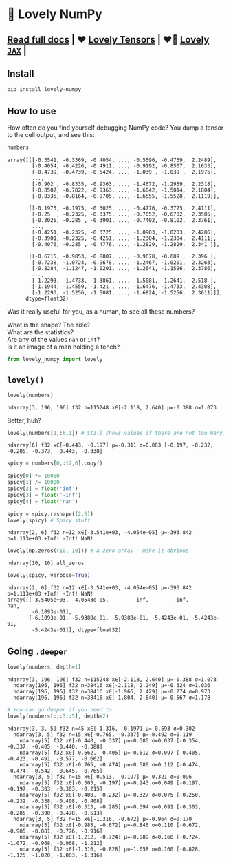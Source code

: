 💟 Lovely NumPy
================

<!-- WARNING: THIS FILE WAS AUTOGENERATED! DO NOT EDIT! -->

## [Read full docs](https://xl0.github.io/lovely-numpy) \| ❤️ [Lovely Tensors](https://github.com/xl0/lovely-tensors) \| ❤️‍🔥 [Lovely `JAX`](https://github.com/xl0/lovely-jax) \|

## Install

``` sh
pip install lovely-numpy
```

## How to use

How often do you find yourself debugging NumPy code? You dump a tensor
to the cell output, and see this:

``` python
numbers
```

    array([[[-0.3541, -0.3369, -0.4054, ..., -0.5596, -0.4739,  2.2489],
            [-0.4054, -0.4226, -0.4911, ..., -0.9192, -0.8507,  2.1633],
            [-0.4739, -0.4739, -0.5424, ..., -1.039 , -1.039 ,  2.1975],
            ...,
            [-0.902 , -0.8335, -0.9363, ..., -1.4672, -1.2959,  2.2318],
            [-0.8507, -0.7822, -0.9363, ..., -1.6042, -1.5014,  2.1804],
            [-0.8335, -0.8164, -0.9705, ..., -1.6555, -1.5528,  2.1119]],

           [[-0.1975, -0.1975, -0.3025, ..., -0.4776, -0.3725,  2.4111],
            [-0.25  , -0.2325, -0.3375, ..., -0.7052, -0.6702,  2.3585],
            [-0.3025, -0.285 , -0.3901, ..., -0.7402, -0.8102,  2.3761],
            ...,
            [-0.4251, -0.2325, -0.3725, ..., -1.0903, -1.0203,  2.4286],
            [-0.3901, -0.2325, -0.4251, ..., -1.2304, -1.2304,  2.4111],
            [-0.4076, -0.285 , -0.4776, ..., -1.2829, -1.2829,  2.341 ]],

           [[-0.6715, -0.9853, -0.8807, ..., -0.9678, -0.689 ,  2.396 ],
            [-0.7238, -1.0724, -0.9678, ..., -1.2467, -1.0201,  2.3263],
            [-0.8284, -1.1247, -1.0201, ..., -1.2641, -1.1596,  2.3786],
            ...,
            [-1.2293, -1.4733, -1.3861, ..., -1.5081, -1.2641,  2.518 ],
            [-1.1944, -1.4559, -1.421 , ..., -1.6476, -1.4733,  2.4308],
            [-1.2293, -1.5256, -1.5081, ..., -1.6824, -1.5256,  2.3611]]],
          dtype=float32)

Was it really useful for you, as a human, to see all these numbers?

What is the shape? The size?  
What are the statistics?  
Are any of the values `nan` or `inf`?  
Is it an image of a man holding a tench?

``` python
from lovely_numpy import lovely
```

## `lovely()`

``` python
lovely(numbers)
```

    ndarray[3, 196, 196] f32 n=115248 x∈[-2.118, 2.640] μ=-0.388 σ=1.073

Better, huh?

``` python
lovely(numbers[1,:6,1]) # Still shows values if there are not too many.
```

    ndarray[6] f32 x∈[-0.443, -0.197] μ=-0.311 σ=0.083 [-0.197, -0.232, -0.285, -0.373, -0.443, -0.338]

``` python
spicy = numbers[0,:12,0].copy()

spicy[0] *= 10000
spicy[1] /= 10000
spicy[2] = float('inf')
spicy[3] = float('-inf')
spicy[4] = float('nan')

spicy = spicy.reshape((2,6))
lovely(spicy) # Spicy stuff
```

    ndarray[2, 6] f32 n=12 x∈[-3.541e+03, -4.054e-05] μ=-393.842 σ=1.113e+03 +Inf! -Inf! NaN!

``` python
lovely(np.zeros((10, 10))) # A zero array - make it obvious
```

    ndarray[10, 10] all_zeros

``` python
lovely(spicy, verbose=True)
```

    ndarray[2, 6] f32 n=12 x∈[-3.541e+03, -4.054e-05] μ=-393.842 σ=1.113e+03 +Inf! -Inf! NaN!
    array([[-3.5405e+03, -4.0543e-05,         inf,        -inf,         nan,
            -6.1093e-01],
           [-6.1093e-01, -5.9380e-01, -5.9380e-01, -5.4243e-01, -5.4243e-01,
            -5.4243e-01]], dtype=float32)

## Going `.deeper`

``` python
lovely(numbers, depth=1)
```

    ndarray[3, 196, 196] f32 n=115248 x∈[-2.118, 2.640] μ=-0.388 σ=1.073
      ndarray[196, 196] f32 n=38416 x∈[-2.118, 2.249] μ=-0.324 σ=1.036
      ndarray[196, 196] f32 n=38416 x∈[-1.966, 2.429] μ=-0.274 σ=0.973
      ndarray[196, 196] f32 n=38416 x∈[-1.804, 2.640] μ=-0.567 σ=1.178

``` python
# You can go deeper if you need to
lovely(numbers[:,:3,:5], depth=2)
```

    ndarray[3, 3, 5] f32 n=45 x∈[-1.316, -0.197] μ=-0.593 σ=0.302
      ndarray[3, 5] f32 n=15 x∈[-0.765, -0.337] μ=-0.492 σ=0.119
        ndarray[5] f32 x∈[-0.440, -0.337] μ=-0.385 σ=0.037 [-0.354, -0.337, -0.405, -0.440, -0.388]
        ndarray[5] f32 x∈[-0.662, -0.405] μ=-0.512 σ=0.097 [-0.405, -0.423, -0.491, -0.577, -0.662]
        ndarray[5] f32 x∈[-0.765, -0.474] μ=-0.580 σ=0.112 [-0.474, -0.474, -0.542, -0.645, -0.765]
      ndarray[3, 5] f32 n=15 x∈[-0.513, -0.197] μ=-0.321 σ=0.096
        ndarray[5] f32 x∈[-0.303, -0.197] μ=-0.243 σ=0.049 [-0.197, -0.197, -0.303, -0.303, -0.215]
        ndarray[5] f32 x∈[-0.408, -0.232] μ=-0.327 σ=0.075 [-0.250, -0.232, -0.338, -0.408, -0.408]
        ndarray[5] f32 x∈[-0.513, -0.285] μ=-0.394 σ=0.091 [-0.303, -0.285, -0.390, -0.478, -0.513]
      ndarray[3, 5] f32 n=15 x∈[-1.316, -0.672] μ=-0.964 σ=0.170
        ndarray[5] f32 x∈[-0.985, -0.672] μ=-0.846 σ=0.110 [-0.672, -0.985, -0.881, -0.776, -0.916]
        ndarray[5] f32 x∈[-1.212, -0.724] μ=-0.989 σ=0.160 [-0.724, -1.072, -0.968, -0.968, -1.212]
        ndarray[5] f32 x∈[-1.316, -0.828] μ=-1.058 σ=0.160 [-0.828, -1.125, -1.020, -1.003, -1.316]
